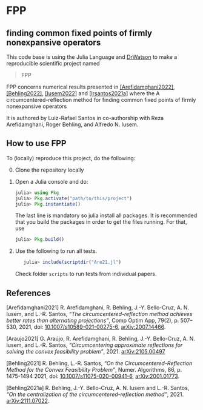 # FPP 
## finding common fixed points of firmly nonexpansive operators

This code base is using the Julia Language and [DrWatson](https://juliadynamics.github.io/DrWatson.jl/stable/)
to make a reproducible scientific project named
> FPP

FPP concerns numerical results presented in  [[Arefidamghani2022]](#1), [[Behling2022]](#2),  [[Iusem2022]](#3) and [[lrsantos2021a]](#4) where the 
A circumcentered-reflection method for finding common fixed points of firmly nonexpansive operators

It is authored by Luiz-Rafael Santos in co-authorship with Reza Arefidamghani, Roger Behling, and Alfredo N. Iusem. 

## How to use FPP

To (locally) reproduce this project, do the following:

0. Clone the repository locally

1. Open a Julia console and do:
   ```julia
   julia> using Pkg
   julia> Pkg.activate("path/to/this/project")
   julia> Pkg.instantiate()
   ```
   
   The last line is mandatory so julia install all packages. It is recommended that you build the packages in order to get the files running. For that, use

   ```julia
   julia> Pkg.build()
   ```
2. Use the following to run all tests. 
   ```julia
      julia> include(scriptdir("Are21.jl")
   ```
   Check folder `scripts` to run tests from individual papers.




## References


<a id="2">[Arefidamghani2021]</a>  R. Arefidamghani, R. Behling, J.-Y. Bello-Cruz, A. N. Iusem, and L.-R. Santos, 
_“The circumcentered-reflection method achieves better rates than alternating projections”_, Comp Optim App, 79(2),  p. 507–530, 2021, 
doi: [10.1007/s10589-021-00275-6](https://doi.org/10.1007/s10589-021-00275-6), [arXiv:2007.14466](https://arxiv.org/abs/2007.14466).

<a id="3">[Araujo2021]</a>  G. Araújo, R. Arefidamghani, R. Behling, J.-Y. Bello-Cruz, A. N. Iusem, and L.-R. Santos,  _“Circumcentering approximate reflections for solving the convex feasibility problem”_, 2021. [arXiv:2105.00497](http://arxiv.org/abs/2105.00497) 

<a id="1">[Behling2021]</a>  R. Behling, L.-R. Santos, _“On the Circumcentered-Reflection Method for the Convex Feasibility Problem”_, Numer. Algorithms, 86, p. 1475-1494 2021, doi: [10.1007/s11075-020-00941-6](https://doi.org/10.1007/s11075-020-00941-6), [arXiv:2001.01773](https://arxiv.org/abs/2001.01773).


<a id="4">[Behling2021a]</a>  R. Behling, J.-Y. Bello-Cruz, A. N. Iusem  and  L.-R. Santos, _“On the centralization of the circumcentered-reflection method”_, 2021. [arXiv:2111.07022](http://arxiv.org/abs/2111.07022).

